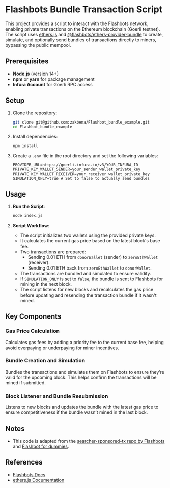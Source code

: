 # Flashbots Bundle Transaction Script

This project provides a script to interact with the Flashbots network, enabling private transactions on the Ethereum blockchain (Goerli testnet). The script uses [ethers.js](https://docs.ethers.io/) and [@flashbots/ethers-provider-bundle](https://github.com/flashbots/ethers-provider-bundle) to create, simulate, and optionally send bundles of transactions directly to miners, bypassing the public mempool.

## Prerequisites

- **Node.js** (version 14+)
- **npm** or **yarn** for package management
- **Infura Account** for Goerli RPC access

## Setup

1. Clone the repository:

   ```bash
   git clone git@github.com:zakbena/Flashbot_bundle_example.git
   cd Flashbot_bundle_example
   ```

2. Install dependencies:

   ```bash
   npm install
   ```

3. Create a `.env` file in the root directory and set the following variables:
   ```plaintext
   PROVIDER_URL=https://goerli.infura.io/v3/YOUR_INFURA_ID
   PRIVATE_KEY_WALLET_SENDER=your_sender_wallet_private_key
   PRIVATE_KEY_WALLET_RECEIVER=your_receiver_wallet_private_key
   SIMULATION_ONLY=true # Set to false to actually send bundles
   ```

## Usage

1. **Run the Script**:

   ```bash
   node index.js
   ```

2. **Script Workflow**:
   - The script initializes two wallets using the provided private keys.
   - It calculates the current gas price based on the latest block's base fee.
   - Two transactions are prepared:
     - Sending 0.01 ETH from `donorWallet` (sender) to `zeroEthWallet` (receiver).
     - Sending 0.01 ETH back from `zeroEthWallet` to `donorWallet`.
   - The transactions are bundled and simulated to ensure validity.
   - If `SIMULATION_ONLY` is set to `false`, the bundle is sent to Flashbots for mining in the next block.
   - The script listens for new blocks and recalculates the gas price before updating and resending the transaction bundle if it wasn't mined.

## Key Components

### Gas Price Calculation

Calculates gas fees by adding a priority fee to the current base fee, helping avoid overpaying or underpaying for miner incentives.

### Bundle Creation and Simulation

Bundles the transactions and simulates them on Flashbots to ensure they’re valid for the upcoming block. This helps confirm the transactions will be mined if submitted.

### Block Listener and Bundle Resubmission

Listens to new blocks and updates the bundle with the latest gas price to ensure competitiveness if the bundle wasn’t mined in the last block.

## Notes

- This code is adapted from the [searcher-sponsored-tx repo by Flashbots](https://github.com/flashbots/searcher-sponsored-tx) and [Flashbot for dummies](https://github.com/zeroXbrock/flashbots-for-dummies/blob/main/index.js).

## References

- [Flashbots Docs](https://docs.flashbots.net/)
- [ethers.js Documentation](https://docs.ethers.io/)
